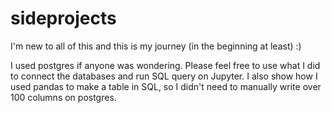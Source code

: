 # sideprojects
I'm new to all of this and this is my journey (in the beginning at least) :)

I used postgres if anyone was wondering. Please feel free to use what I did to connect the databases and run SQL query on Jupyter. I also show how I used pandas to make a table in SQL, so I didn't need to manually write over 100 columns on postgres.
